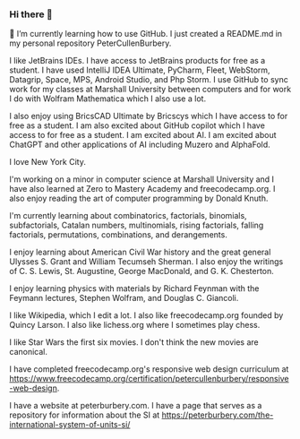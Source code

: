 ### Hi there 👋
🌱 I’m currently learning how to use GitHub. I just created a README.md in my personal repository PeterCullenBurbery.

I like JetBrains IDEs. I have access to JetBrains products for free as a student. I have used IntelliJ IDEA Ultimate, PyCharm, Fleet, WebStorm, Datagrip, Space, MPS, Android Studio, and Php Storm. I use GitHub to sync work for my classes at Marshall University between computers and for work I do with Wolfram Mathematica which I also use a lot.

I also enjoy using BricsCAD Ultimate by Bricscys which I have access to for free as a student. I am also excited about GitHub copilot which I have access to for free as a student. I am excited about AI. I am excited about ChatGPT and other applications of AI including Muzero and AlphaFold.

I love New York City.

I'm working on a minor in computer science at Marshall University and I have also learned at Zero to Mastery Academy and freecodecamp.org. I also enjoy reading the art of computer programming by Donald Knuth.

I'm currently learning about combinatorics, factorials, binomials, subfactorials, Catalan numbers, multinomials, rising factorials, falling factorials, permutations, combinations, and derangements. 

I enjoy learning about American Civil War history and the great general Ulysses S. Grant and William Tecumseh Sherman. I also enjoy the writings of C. S. Lewis, St. Augustine, George MacDonald, and G. K. Chesterton.

I enjoy learning physics with materials by Richard Feynman with the Feymann lectures, Stephen Wolfram, and Douglas C. Giancoli.

I like Wikipedia, which I edit a lot. I also like freecodecamp.org founded by Quincy Larson. I also like lichess.org where I sometimes play chess.

I like Star Wars the first six movies. I don't think the new movies are canonical.

I have completed freecodecamp.org's responsive web design curriculum at https://www.freecodecamp.org/certification/petercullenburbery/responsive-web-design.

I have a website at peterburbery.com. I have a page that serves as a repository for information about the SI at https://peterburbery.com/the-international-system-of-units-si/
<!--
**PeterCullenBurbery/PeterCullenBurbery** is a ✨ _special_ ✨ repository because its `README.md` (this file) appears on your GitHub profile.

Here are some ideas to get you started:

- 🔭 I’m currently working on dimensional analysis with Mathematica.
- 🌱 I’m currently learning how to use GitHub
- 👯 I’m looking to collaborate on developing the app GPSTest.
- 🤔 I’m looking for help with mixed chinese postman problem
- 💬 Ask me about arc routing and graph theory and chinese postman problem
- 📫 How to reach me: petercullenburbery@gmail.com
- 😄 Pronouns: he him his
- ⚡ Fun fact: I think Mathematica is the best programming language.
-->

